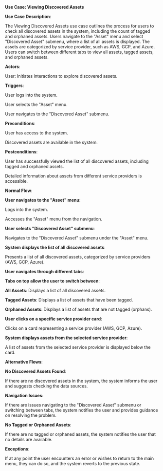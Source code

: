 ﻿**Use Case: Viewing Discovered Assets**

**Use Case Description**:

The Viewing Discovered Assets use case outlines the process for users to check all discovered assets in the system, including the count of tagged and orphaned assets. Users navigate to the "Asset" menu and select "Discovered Asset" submenu, where a list of all assets is displayed. The assets are categorized by service provider, such as AWS, GCP, and Azure. Users can switch between different tabs to view all assets, tagged assets, and orphaned assets.

**Actors**:

User: Initiates interactions to explore discovered assets.

**Triggers**:

User logs into the system.

User selects the "Asset" menu.

User navigates to the "Discovered Asset" submenu.

**Preconditions**:

User has access to the system.

Discovered assets are available in the system.

**Postconditions**:

User has successfully viewed the list of all discovered assets, including tagged and orphaned assets.

Detailed information about assets from different service providers is accessible.

**Normal Flow**:

**User navigates to the "Asset" menu**:

Logs into the system.

Accesses the "Asset" menu from the navigation.

**User selects "Discovered Asset" submenu**:

Navigates to the "Discovered Asset" submenu under the "Asset" menu.

**System displays the list of all discovered assets**:

Presents a list of all discovered assets, categorized by service providers (AWS, GCP, Azure).

**User navigates through different tabs**:

**Tabs on top allow the user to switch between**:

**All Assets**: Displays a list of all discovered assets.

**Tagged Assets**: Displays a list of assets that have been tagged.

**Orphaned Assets**: Displays a list of assets that are not tagged (orphans).

**User clicks on a specific service provider card**:

Clicks on a card representing a service provider (AWS, GCP, Azure).

**System displays assets from the selected service provider**:

A list of assets from the selected service provider is displayed below the card.

**Alternative Flows**:

**No Discovered Assets Found**:

If there are no discovered assets in the system, the system informs the user and suggests checking the data sources.

**Navigation Issues**:

If there are issues navigating to the "Discovered Asset" submenu or switching between tabs, the system notifies the user and provides guidance on resolving the problem.

**No Tagged or Orphaned Assets**:

If there are no tagged or orphaned assets, the system notifies the user that no details are available.

**Exceptions**:

If at any point the user encounters an error or wishes to return to the main menu, they can do so, and the system reverts to the previous state.



